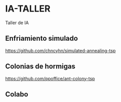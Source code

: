 # IA-TALLER

Taller de IA

## Enfriamiento simulado

https://github.com/chncyhn/simulated-annealing-tsp

## Colonias de hormigas

https://github.com/ppoffice/ant-colony-tsp

## Colabo
